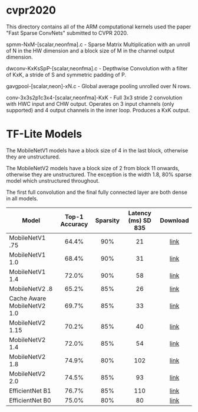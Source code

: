 # cvpr2020
This directory contains all of the ARM computational kernels used the paper "Fast
Sparse ConvNets" submitted to CVPR 2020.

spmm-NxM-[scalar,neonfma].c - Sparse Matrix Multiplication with an unroll of N
in the HW dimension and a block size of M in the channel output dimension.

dwconv-KxKsSpP-[scalar,neonfma].c - Depthwise Convolution with a filter of KxK,
a stride of S and symmetric padding of P.

gavgpool-[scalar,neon]-xN.c - Global average pooling unrolled over N rows.

conv-3x3s2p1c3x4-[scalar,neonfma]-KxK - Full 3x3 stride 2 convolution with
HWC input and CHW output.  Operates on 3 input channels (only supported) and 4
output channels in the inner loop.  Produces a KxK output.

# TF-Lite Models

The MobileNetV1 models have a block size of 4 in the last block, otherwise they are unstructured.

The MobileNetV2 models have a block size of 2 from block 11 onwards, otherwise they are unstructured.  The exception is the width 1.8, 80% sparse model which unstructured throughout.

The first full convolution and the final fully connected layer are both dense in all models.

| Model | Top-1 Accuracy | Sparsity | Latency (ms) SD 835 | Download |
|-------|:----------------:|:----------:|:---------------------:|:----------:|
| MobileNetV1 .75  | 64.4% | 90% | 21 | [link](https://storage.googleapis.com/fast-convnets/tflite-models/mbv1_.75_12_90_64.4.tflite)
| MobileNetV1 1.0  | 68.4% | 90% | 31 | [link](https://storage.googleapis.com/fast-convnets/tflite-models/mbv1_1.0_12_90_68.4.tflite)
| MobileNetV1 1.4  | 72.0% | 90% | 58 | [link](https://storage.googleapis.com/fast-convnets/tflite-models/mbv1_1.4_12_90_72.0.tflite)
| MobileNetV2 .8   | 65.2% | 85% | 26 |[link](https://storage.googleapis.com/fast-convnets/tflite-models/mbv2_.80_11-16b2_85_65_2.tflite)
| Cache Aware MobileNetV2 1.0 | 69.7% | 85% | 33 | [link](https://storage.googleapis.com/fast-convnets/tflite-models/humannasnet_1.0_x_85_69_7.tflite)
| MobileNetV2 1.15 | 70.2% | 85% | 40 | [link](https://storage.googleapis.com/fast-convnets/tflite-models/mbv2_1.15_11-16b2_85_70_2.tflite)
| MobileNetV2 1.4  | 72.0% | 85% | 54 | [link](https://storage.googleapis.com/fast-convnets/tflite-models/mbv2_1.4_11-16b2_85_72_0.tflite)
| MobileNetV2 1.8  | 74.9% | 80% | 102 | [link](https://storage.googleapis.com/fast-convnets/tflite-models/mbv2_1.8_x_80_74.9.tflite)
| MobileNetV2 2.0  | 74.5% | 85% | 93 | [link](https://storage.googleapis.com/fast-convnets/tflite-models/mbv2_2.0_11-16b2_85_74_5.tflite)
| EfficientNet B1  | 76.7% | 85% | 110 | [link](https://storage.googleapis.com/fast-convnets/tflite-models/en_b1_x_85_76.7.tflite)
| EfficientNet B0  | 75.0% | 80% | 80 | [link](https://storage.googleapis.com/fast-convnets/tflite-models/en_b0_x_80_75_0.tflite)